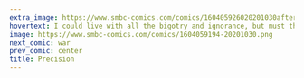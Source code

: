 ```yaml
---
extra_image: https://www.smbc-comics.com/comics/160405926020201030after.png
hovertext: I could live with all the bigotry and ignorance, but must they have jpeg artifacts?
image: https://www.smbc-comics.com/comics/1604059194-20201030.png
next_comic: war
prev_comic: center
title: Precision
---
```



